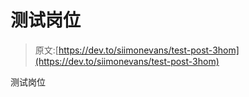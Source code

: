 # 测试岗位

> 原文:[https://dev.to/siimonevans/test-post-3hom](https://dev.to/siimonevans/test-post-3hom)

测试岗位